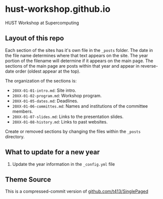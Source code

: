 # hust-workshop.github.io

HUST Workshop at Supercomputing

## Layout of this repo

Each section of the sites has it's own file in the `_posts` folder.
The date in the file name determines where that text appears on the site.
The year portion of the filename will determine if it appears on the main page.
The sections of the main page are posts within that year and appear in reverse-date order (oldest appear at the top).

The organization of the sections is:
- `20XX-01-01-intro.md`: Site intro.
- `20XX-01-02-program.md`: Workshop program.
- `20XX-01-05-dates.md`: Deadlines.
- `20XX-01-06-committes.md`: Names and institutions of the committee members.
- `20XX-01-07-slides.md`: Links to the presentation slides.
- `20XX-01-08-history.md`: Links to past websites.

Create or removed sections by changing  the files within the `_posts` directory. 

## What to update for a new year

1. Update the year information in the `_config.yml` file

## Theme Source

This is a compressed-commit version of
[github.com/t413/SinglePaged](https://github.com/t413/SinglePaged)
